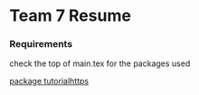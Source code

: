 # Team 7 Resume

### Requirements
check the top of main.tex for the packages used

[package tutorialhttps](https://www.latex-tutorial.com/tutorials/packages/)
